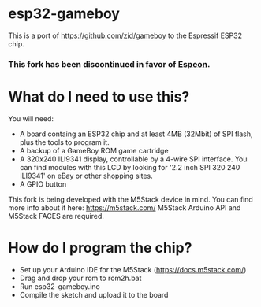 # esp32-gameboy

This is a port of https://github.com/zid/gameboy to the Espressif ESP32 chip.

### This fork has been discontinued in favor of [Espeon](https://github.com/Ryuzaki-MrL/Espeon).

# What do I need to use this?

You will need:
* A board containg an ESP32 chip and at least 4MB (32Mbit) of SPI flash, plus the tools to program it.
* A backup of a GameBoy ROM game cartridge
* A 320x240 ILI9341 display, controllable by a 4-wire SPI interface. You can find modules with this LCD by
looking for '2.2 inch SPI 320 240 ILI9341' on eBay or other shopping sites.
* A GPIO button

This fork is being developed with the M5Stack device in mind. You can find more info about it here: https://m5stack.com/
M5Stack Arduino API and M5Stack FACES are required.

# How do I program the chip?

* Set up your Arduino IDE for the M5Stack (https://docs.m5stack.com/)
* Drag and drop your rom to rom2h.bat
* Run esp32-gameboy.ino
* Compile the sketch and upload it to the board

